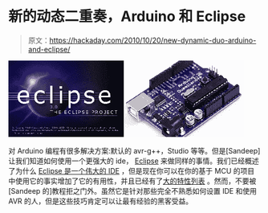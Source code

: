 # 新的动态二重奏，Arduino 和 Eclipse

> 原文：<https://hackaday.com/2010/10/20/new-dynamic-duo-arduino-and-eclipse/>

![](img/9274539fa9ffa93bd94f50065d7e3a63.png "Oh mah gosh, look, they're both purple. It's like they're made for each other! Also, as a side note, apparently Gimps compression and scaling utility sucks.")

对 Arduino 编程有很多解决方案:默认的 avr-g++，Studio 等等。但是[Sandeep]让我们知道如何使用一个更强大的 ide， [Eclipse](http://www.eclipse.org/) 来做同样的事情。我们已经概述了为什么 [Eclipse 是一个伟大的 IDE](http://hackaday.com/2010/08/24/top-5-integrated-development-environments/) ，但是现在你可以在你的基于 MCU 的项目中使用它的事实增加了它的有用性，并且已经有了[大的特性列表](http://www.zdnet.com/blog/burnette/ten-coolest-eclipse-32-features/136) 。然而，不要被[Sandeep 的]教程拒之门外。虽然它是针对那些完全不熟悉如何设置 IDE 和使用 AVR 的人，但是这些技巧肯定可以让最有经验的黑客受益。